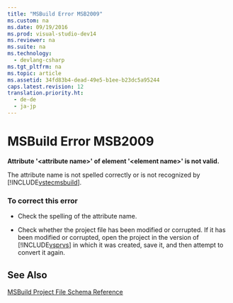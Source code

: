 ```yaml
---
title: "MSBuild Error MSB2009"
ms.custom: na
ms.date: 09/19/2016
ms.prod: visual-studio-dev14
ms.reviewer: na
ms.suite: na
ms.technology: 
  - devlang-csharp
ms.tgt_pltfrm: na
ms.topic: article
ms.assetid: 34fd83b4-dead-49e5-b1ee-b23dc5a95244
caps.latest.revision: 12
translation.priority.ht: 
  - de-de
  - ja-jp
---
```

# MSBuild Error MSB2009
**Attribute '<attribute name\>' of element '<element name\>' is not valid.**  
  
 The attribute name is not spelled correctly or is not recognized by [!INCLUDE[vstecmsbuild](../vs140/includes/vstecmsbuild_md.md)].  
  
### To correct this error  
  
-   Check the spelling of the attribute name.  
  
-   Check whether the project file has been modified or corrupted. If it has been modified or corrupted, open the project in the version of [!INCLUDE[vsprvs](../vs140/includes/vsprvs_md.md)] in which it was created, save it, and then attempt to convert it again.  
  
## See Also  
 [MSBuild Project File Schema Reference](../vs140/MSBuild-Project-File-Schema-Reference.md)